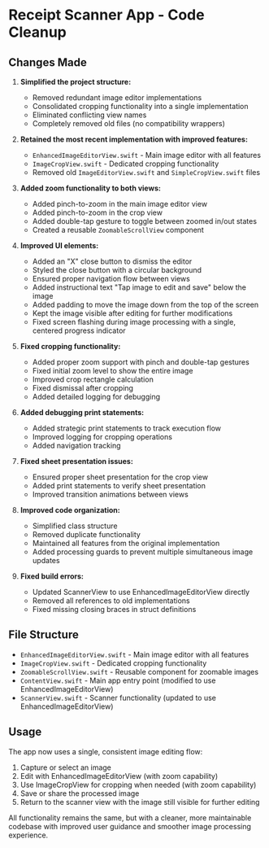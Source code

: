 # Receipt Scanner App - Code Cleanup

## Changes Made

1. **Simplified the project structure:**
   - Removed redundant image editor implementations
   - Consolidated cropping functionality into a single implementation
   - Eliminated conflicting view names
   - Completely removed old files (no compatibility wrappers)

2. **Retained the most recent implementation with improved features:**
   - `EnhancedImageEditorView.swift` - Main image editor with all features
   - `ImageCropView.swift` - Dedicated cropping functionality
   - Removed old `ImageEditorView.swift` and `SimpleCropView.swift` files

3. **Added zoom functionality to both views:**
   - Added pinch-to-zoom in the main image editor view
   - Added pinch-to-zoom in the crop view
   - Added double-tap gesture to toggle between zoomed in/out states
   - Created a reusable `ZoomableScrollView` component

4. **Improved UI elements:**
   - Added an "X" close button to dismiss the editor
   - Styled the close button with a circular background
   - Ensured proper navigation flow between views
   - Added instructional text "Tap image to edit and save" below the image
   - Added padding to move the image down from the top of the screen
   - Kept the image visible after editing for further modifications
   - Fixed screen flashing during image processing with a single, centered progress indicator

5. **Fixed cropping functionality:**
   - Added proper zoom support with pinch and double-tap gestures
   - Fixed initial zoom level to show the entire image
   - Improved crop rectangle calculation
   - Fixed dismissal after cropping
   - Added detailed logging for debugging

6. **Added debugging print statements:**
   - Added strategic print statements to track execution flow
   - Improved logging for cropping operations
   - Added navigation tracking

7. **Fixed sheet presentation issues:**
   - Ensured proper sheet presentation for the crop view
   - Added print statements to verify sheet presentation
   - Improved transition animations between views

8. **Improved code organization:**
   - Simplified class structure
   - Removed duplicate functionality
   - Maintained all features from the original implementation
   - Added processing guards to prevent multiple simultaneous image updates

9. **Fixed build errors:**
   - Updated ScannerView to use EnhancedImageEditorView directly
   - Removed all references to old implementations
   - Fixed missing closing braces in struct definitions

## File Structure

- `EnhancedImageEditorView.swift` - Main image editor with all features
- `ImageCropView.swift` - Dedicated cropping functionality
- `ZoomableScrollView.swift` - Reusable component for zoomable images
- `ContentView.swift` - Main app entry point (modified to use EnhancedImageEditorView)
- `ScannerView.swift` - Scanner functionality (updated to use EnhancedImageEditorView)

## Usage

The app now uses a single, consistent image editing flow:

1. Capture or select an image
2. Edit with EnhancedImageEditorView (with zoom capability)
3. Use ImageCropView for cropping when needed (with zoom capability)
4. Save or share the processed image
5. Return to the scanner view with the image still visible for further editing

All functionality remains the same, but with a cleaner, more maintainable codebase with improved user guidance and smoother image processing experience.
